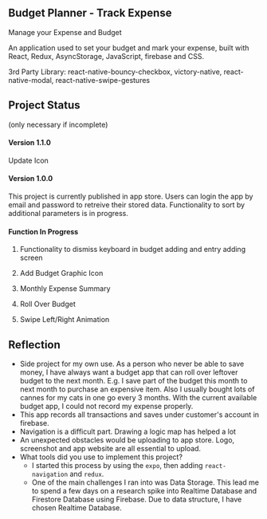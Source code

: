 ## Budget Planner - Track Expense

Manage your Expense and Budget 

An application used to set your budget and mark your expense, built with React, Redux, AsyncStorage, JavaScript, firebase and CSS.

3rd Party Library: react-native-bouncy-checkbox, victory-native, react-native-modal, react-native-swipe-gestures

## Project Status
(only necessary if incomplete)

#### Version 1.1.0

Update Icon


#### Version 1.0.0

This project is currently published in app store. Users can login the app by email and password to retreive their stored data. Functionality to sort by additional parameters is in progress.

#### Function In Progress 

1. Functionality to dismiss keyboard in budget adding and entry adding screen

2. Add Budget Graphic Icon

3. Monthly Expense Summary

4. Roll Over Budget

5. Swipe Left/Right Animation


## Reflection

  - Side project for my own use. As a person who never be able to save money, I have always want a budget app that can roll over leftover budget to the next month. E.g. I save part of the budget this month to next month to purchase an expensive item. Also I usually bought lots of cannes for my cats in one go every 3 months. With the current available budget app, I could not record my expense properly. 
  - This app records all transactions and saves under customer's account in firebase. 
  - Navigation is a difficult part. Drawing a logic map has helped a lot
  - An unexpected obstacles would be uploading to app store. Logo, screenshot and app website are all essential to upload. 
  - What tools did you use to implement this project?
      - I started this process by using the `expo`, then adding `react-navigation` and `redux`. 
      - One of the main challenges I ran into was Data Storage. This lead me to spend a few days on a research spike into Realtime Database and Firestore Database using Firebase. Due to data structure, I have chosen Realtime Database. 
